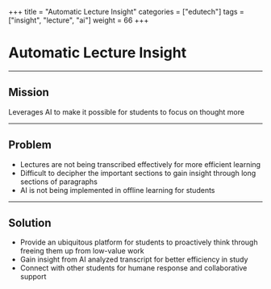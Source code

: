 +++
title = "Automatic Lecture Insight"
categories = ["edutech"]
tags = ["insight", "lecture", "ai"]
weight = 66
+++

# Automatic Lecture Insight

---

## Mission

Leverages AI to make it possible for students to focus on thought more

---

## Problem

- Lectures are not being transcribed effectively for more efficient learning
- Difficult to decipher the important sections to gain insight through long sections of paragraphs
- AI is not being implemented in offline learning for students

---

## Solution

- Provide an ubiquitous platform for students to proactively think through freeing them up from low-value work
- Gain insight from AI analyzed transcript for better efficiency in study
- Connect with other students for humane response and collaborative support

